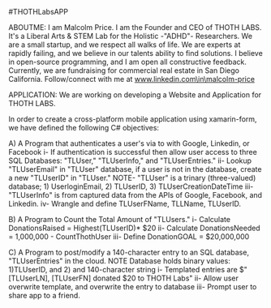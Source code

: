 #THOTHLabsAPP

ABOUTME: 
I am Malcolm Price. I am the Founder and CEO of THOTH LABS. It's a Liberal Arts & STEM Lab for the Holistic -"ADHD"- Researchers. We are a small startup, and we respect all walks of life.
We are experts at rapidly failing, and we believe in our talents ability to find solutions. I believe in open-source programming, and I am open all constructive feedback. Currently, we are fundraising for commercial real estate in San Diego California. Follow/connect with me at www.linkedin.com\in\malcolm-price

APPLICATION:
We are working on developing a Website and Application for THOTH LABS.

In order to create a cross-platform mobile application using xamarin-form, we have defined the following C# objectives:

  A) A Program that authenticates a user's via to with Google, Linkedin, or Facebook
    i- If authentication is successful then allow user access to three SQL Databases: "TLUser," "TLUserInfo," and "TLUserEntries."
    ii- Lookup "TLUserEmail" in "TLUser" database, if a user is not in the database, create a new "TLUserID" in "TLUser."
    NOTE- "TLUser" is a trinary (three-valued) database; 1) UserloginEmail, 2) TLUserID, 3) TLUserCreationDateTime
    iii- "TLUserInfo" is from captured data from the APIs of Google, Facebook, and Linkedin. 
    iv- Wrangle and define TLUserFName, TLLName, TLUserID.

   B) A Program to Count the Total Amount of "TLUsers."
    i- Calculate DonationsRaised = Highest(TLUserID)* $20
    ii- Calculate  DonationsNeeded = 1,000,000 - CountThothUser
    iii- Define DonationGOAL = $20,000,000
  
   C) A Program to post/modify a 140-character entry to an SQL database, "TLUserEntries" in the cloud.
    NOTE Database holds binary values: 1)TLUserID, and 2) and 140-character string
    i- Templated entries are $"[TLUserLN], [TLUserFN] donated $20 to THOTH Labs"
    ii- Allow user overwrite template, and overwrite the entry to database
    iii- Prompt user to share app to a friend.
